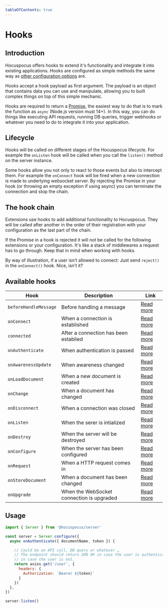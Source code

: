 ```yaml
---
tableOfContents: true
---
```


# Hooks

## Introduction

Hocuspocus offers hooks to extend it's functionality and integrate it into existing applications. Hooks are configured as simple methods the same way as [other configuration options](/guide/configuration) are.

Hooks accept a hook payload as first argument. The payload is an object that contains data you can use and manipulate, allowing you to built complex things on top of this simple mechanic.

Hooks are required to return a [Promise](https://developer.mozilla.org/en-US/docs/Web/JavaScript/Reference/Global_Objects/Promise), the easiest way to do that is to mark the function as `async` (Node.js version must 14+). In this way, you can do things like executing API requests, running DB queries, trigger webhooks or whatever you need to do to integrate it into your application.

## Lifecycle

Hooks will be called on different stages of the Hocuspocus lifecycle. For example the `onListen` hook will be called when you call the `listen()` method on the server instance.

Some hooks allow you not only to react to those events but also to intercept them. For example the `onConnect` hook will be fired when a new connection is made to underlying websocket server. By rejecting the Promise in your hook (or throwing an empty exception if using async) you can terminate the connection and stop the chain.

## The hook chain

Extensions use hooks to add additional functionality to Hocuspocus. They will be called after another in the order of their registration with your configuration as the last part of the chain.

If the Promise in a hook is rejected it will not be called for the following extensions or your configuration. It's like a stack of middlewares a request has to go through. Keep that in mind when working with hooks.

By way of illustration, if a user isn’t allowed to connect: Just send `reject()` in the `onConnect()` hook. Nice, isn’t it?



## Available hooks

| Hook                  | Description                               | Link                                          |
|-----------------------|-------------------------------------------|-----------------------------------------------|
| `beforeHandleMessage` | Before handling a message                 | [Read more](/api/hooks/before-handle-message) |
| `onConnect`           | When a connection is established          | [Read more](/api/hooks/on-connect)            |
| `connected`           | After a connection has been establied     | [Read more](/api/hooks/connected)             |
| `onAuthenticate`      | When authentication is passed             | [Read more](/api/hooks/on-authenticate)       |
| `onAwarenessUpdate`   | When awareness changed                    | [Read more](/api/hooks/on-awareness-update)   |
| `onLoadDocument`      | When a new document is created            | [Read more](/api/hooks/on-load-document)      |
| `onChange`            | When a document has changed               | [Read more](/api/hooks/on-change)             |
| `onDisconnect`        | When a connection was closed              | [Read more](/api/hooks/on-disconnect)         |
| `onListen`            | When the serer is intialized              | [Read more](/api/hooks/on-listen)             |
| `onDestroy`           | When the server will be destroyed         | [Read more](/api/hooks/on-destroy)            |
| `onConfigure`         | When the server has been configured       | [Read more](/api/hooks/on-configure)          |
| `onRequest`           | When a HTTP request comes in              | [Read more](/api/hooks/on-request)            |
| `onStoreDocument`     | When a document has been changed          | [Read more](/api/hooks/on-store-document)     |
| `onUpgrade`           | When the WebSocket connection is upgraded | [Read more](/api/hooks/on-upgrade)            |

## Usage

```js
import { Server } from '@hocuspocus/server'

const server = Server.configure({
  async onAuthenticate({ documentName, token }) {

    // Could be an API call, DB query or whatever …
    // The endpoint should return 200 OK in case the user is authenticated, and an http error
    // in case the user is not.
    return axios.get('/user', {
      headers: {
        Authorization: `Bearer ${token}`
      }
    })
  },
})

server.listen()
```
